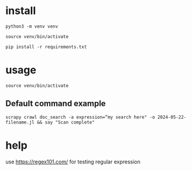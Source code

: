 # install
`python3 -m venv venv`

`source venv/bin/activate`

`pip install -r requirements.txt`

# usage
`source venv/bin/activate`

## Default command example
`scrapy crawl doc_search -a expression=“my search here" -o 2024-05-22-filename.jl && say "Scan complete"`

# help
use https://regex101.com/ for testing regular expression
